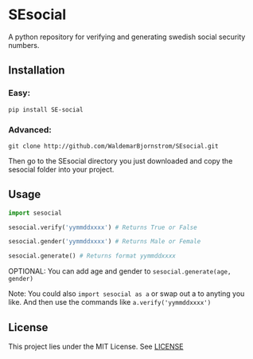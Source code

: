 # SEsocial

A python repository for verifying and generating swedish social security numbers.

## Installation

### Easy:

`pip install SE-social`

### Advanced:

`git clone http://github.com/WaldemarBjornstrom/SEsocial.git`

Then go to the SEsocial directory you just downloaded and copy the sesocial folder into your project.

## Usage

```python
import sesocial

sesocial.verify('yymmddxxxx') # Returns True or False

sesocial.gender('yymmddxxxx') # Returns Male or Female

sesocial.generate() # Returns format yymmddxxxx

```

OPTIONAL: You can add age and gender to `sesocial.generate(age, gender)`

Note: You could also  `import sesocial as a` or swap out a to anyting you like.
And then use the commands like `a.verify('yymmddxxxx')`

## License

This project lies under the MIT License. See [LICENSE](LICENSE "LICENSE")
